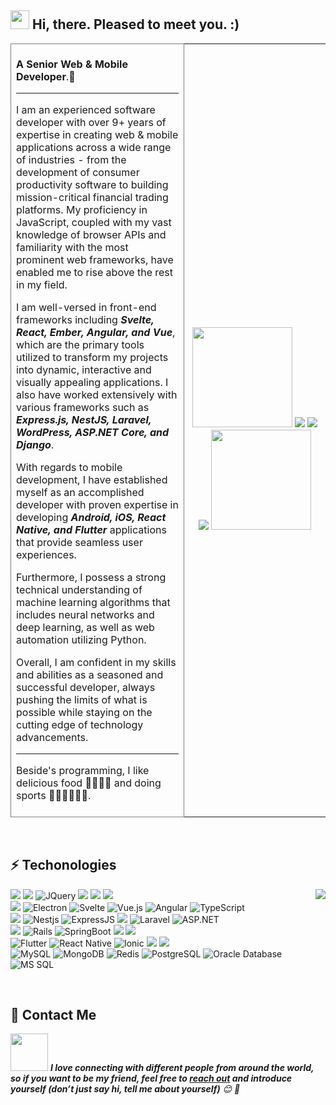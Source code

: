 ## <img src="https://raw.githubusercontent.com/iampavangandhi/iampavangandhi/master/gifs/Hi.gif" width="30px"> Hi, there. Pleased to meet you. :)
<table><tr><td valign="center" width="55%" style="border:1px solid gray;">
<br/>
<strong>A Senior Web & Mobile Developer</strong>.👋 
<hr/>
I am an experienced software developer with over 9+ years of expertise in creating web & mobile applications across a wide range of industries - from the development of consumer productivity software to building mission-critical financial trading platforms.
My proficiency in JavaScript, coupled with my vast knowledge of browser APIs and familiarity with the most prominent web frameworks, have enabled me to rise above the rest in my field. 
	
I am well-versed in front-end frameworks including _**Svelte, React, Ember, Angular, and Vue**_, which are the primary tools utilized to transform my projects into dynamic, interactive and visually appealing applications.
I also have worked extensively with various frameworks such as _**Express.js, NestJS, Laravel, WordPress, ASP.NET Core, and Django**_.

With regards to mobile development, I have established myself as an accomplished developer with proven expertise in developing _**Android, iOS, React Native, and Flutter**_ applications that provide seamless user experiences.

Furthermore, I possess a strong technical understanding of machine learning algorithms that includes neural networks and deep learning, as well as web automation utilizing Python.

Overall, I am confident in my skills and abilities as a seasoned and successful developer, always pushing the limits of what is possible while staying on the cutting edge of technology advancements.
<hr/>
Beside's programming, I like delicious food 🥗🥩🌮🍣 and doing sports 🏃⛹️‍♂️🏋🏼‍♂️.
<br/><br/>
</td>

<td valign="center" width="45%">
<div align="center" style="justify-content:"center">
	<picture>
		<source
		  srcset="https://github-readme-stats.vercel.app/api?username=spiderman128&show_icons=true&include_all_commits=true&count_private=true&theme=dark"
		  media="(prefers-color-scheme: dark)"
		/>
		<source
		  srcset="https://github-readme-stats.vercel.app/api?username=spiderman128&show_icons=true&include_all_commits=true&count_private=true&theme=default"
		  media="(prefers-color-scheme: light), (prefers-color-scheme: no-preference)"
		/>
		<img height="160em" src="https://github-readme-stats.vercel.app/api?username=spiderman128&show_icons=true" />
	</picture>
<!-- 	<img height="450em" src="https://github.com/spiderman128/spiderman128/blob/main/spiderman128.png" /> -->
	<img src="https://next.ossinsight.io/widgets/official/compose-last-28-days-collaborative-productivity/thumbnail.png?repo_id=41986369&image_size=auto" />
	<img src="https://next.ossinsight.io/widgets/official/compose-last-28-days-stats/thumbnail.png?repo_id=41986369&image_size=auto" />
	<img src="https://next.ossinsight.io/widgets/official/analyze-repo-loc-per-month/thumbnail.png?repo_id=41986369&image_size=auto" />
	<picture>
		<source
			srcset="https://github-readme-streak-stats.herokuapp.com/?user=GlistenSTAR&include_all_commits=true&theme=dark&count_private=true&show_icons=true"
			media="(prefers-color-scheme: dark)"
		/>
		<source
			srcset="https://github-readme-streak-stats.herokuapp.com/?user=GlistenSTAR&include_all_commits=true&theme=default&count_private=true&show_icons=true"
			media="(prefers-color-scheme: light), (prefers-color-scheme: no-preference)"
		/>
		<img height="160em" src="github-readme-streak-stats.herokuapp.com/?user=spiderman128&show_icons=true" />
	</picture>
</div> 

</td></tr></table>  

<br/>

## ⚡ Techonologies 
<picture><source
	srcset="https://github-readme-stats-sigma-five.vercel.app/api/top-langs/?username=spiderman128&layout=compact&theme=dark"
	media="(prefers-color-scheme: dark)"/><source
		srcset="https://github-readme-stats-sigma-five.vercel.app/api/top-langs/?username=spiderman128&layout=compact&theme=default"
		media="(prefers-color-scheme: light), (prefers-color-scheme: no-preference)"
	/><img align="right" src="https://github-readme-stats-sigma-five.vercel.app/api/top-langs/?username=spiderman128" /></picture><img src="https://img.shields.io/badge/-HTML-ff671f?style=flat&logo=html5&logoColor=white"> <img src="https://img.shields.io/badge/-CSS3-1facff?style=flat&logo=css3&logoColor=white"> ![JQuery](https://img.shields.io/badge/-JQuery-blue?style=flat&logo=jquery) <img src="https://img.shields.io/badge/-Bootstrap-563D7C?style=flat&logo=bootstrap&logoColor=white"> <img src="https://img.shields.io/badge/-JavaScript-eed718?style=flat&logo=javascript&logoColor=ffffff"> <img src="https://img.shields.io/badge/-Sass-cc6699?style=flat&logo=sass&logoColor=ffffff"><br/><img src="https://img.shields.io/badge/-React-000000?style=flat&logo=react&logoColor=00c8ff"> ![Electron](https://img.shields.io/badge/-Electron-gray?style=flat&logo=electron) ![Svelte](https://img.shields.io/badge/-Svelte-gray?style=flat&logo=svelte) ![Vue.js](https://img.shields.io/badge/-Vuejs-black?style=flat&logo=vue.js) ![Angular](https://img.shields.io/badge/-Angular-DD0031?style=flat&logo=angular) ![TypeScript](https://img.shields.io/badge/-TypeScript-000000?style=flat&logo=typescript)<br/><img src="https://img.shields.io/badge/-Node.js-3C873A?style=flat&logo=Node.js&logoColor=white"> ![Nestjs](https://img.shields.io/badge/-Nestjs-black?style=flat&logo=NestJS) ![ExpressJS](https://img.shields.io/badge/-ExpressJS-1facff?style=flat&logo=Express) <img src="https://img.shields.io/badge/-django-black?style=flat&logo=django"> ![Laravel](https://img.shields.io/badge/-Laravel-black?style=flat&logo=laravel) ![ASP.NET](https://img.shields.io/badge/-ASP.NET-green?style=flat&logo=dotnet)<br/><img src="https://img.shields.io/badge/-Flask-0d7963?style=flat&logo=flask&logoColor=white"> ![Rails](http://img.shields.io/badge/-Ruby%20on%20Rails-CC0000?style=flat&logo=ruby-on-rails&logoColor=ffffff) ![SpringBoot](https://img.shields.io/badge/-Springboot-black?style=flat&logo=springboot) <img src="https://img.shields.io/badge/-Firebase-FFA611?style=flat&logo=firebase&logoColor=FFFFFF"> <img src="https://img.shields.io/badge/-GraphQL-1facff?style=flat&logo=graphql&logoColor=FFFFFF"><br/>![Flutter](https://img.shields.io/badge/-Flutter-02569B?style=flat&logo=flutter) ![React Native](https://img.shields.io/badge/-React%20Native-0175C2?style=flat&logo=react) ![Ionic](https://img.shields.io/badge/-Ionic-ffffff?style=flat&logo=ionic) <img src="https://img.shields.io/badge/-Android-black?style=flat&logo=android"> <img src="https://img.shields.io/badge/-ObjectiveC%2FSwift-black?style=flat&logo=ios"><br/>![MySQL](https://img.shields.io/badge/-MySQL-lightgray?style=flat&logo=mysql) ![MongoDB](https://img.shields.io/badge/-MongoDB-4DE63D?style=flat&logo=mongodb&logoColor=FFFFFF) ![Redis](https://img.shields.io/badge/-Redis-black?style=flat-square&logo=Redis) ![PostgreSQL](https://img.shields.io/badge/-PostgreSQL-blue?style=flat&logo=postgresql) ![Oracle Database](http://img.shields.io/badge/-Oracle-DD0031?style=flat&logo=oracle) ![MS SQL](http://img.shields.io/badge/-MS%20SQL-CC2927?style=flat&logo=microsoft-sql-server&logoColor=ffffff)

<br/>


## 👨‍ Contact Me

<img src="https://media.giphy.com/media/LnQjpWaON8nhr21vNW/giphy.gif" width="60"> <em><b>I love connecting with different people from around the world, so if you want to be my friend, feel free to <a href="mailto:talent111dev@gmail.com">reach out</a> and introduce yourself (don’t just say hi, tell me about yourself)</b> 😊 💜</em>
